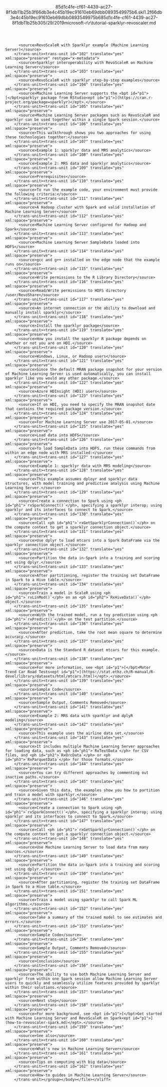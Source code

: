 <?xml version="1.0"?><xliff version="1.2" xmlns="urn:oasis:names:tc:xliff:document:1.2" xmlns:xsi="http://www.w3.org/2001/XMLSchema-instance" xsi:schemaLocation="urn:oasis:names:tc:xliff:document:1.2 xliff-core-1.2-transitional.xsd"><file datatype="xml" original="tutorial-sparklyr-revoscaler.md" source-language="en-US" target-language="en-US"><header><tool tool-id="mdxliff" tool-name="mdxliff" tool-version="1.0-8ab897d" tool-company="Microsoft" /><xliffext:skl_file_name xmlns:xliffext="urn:microsoft:content:schema:xliffextensions">85d1c4fe-cf61-4439-ac27-8f1db11b25b3f66db3e4c45b19ec91610eb69dbb0893549975b6.skl</xliffext:skl_file_name><xliffext:version xmlns:xliffext="urn:microsoft:content:schema:xliffextensions">1.2</xliffext:version><xliffext:ms.openlocfilehash xmlns:xliffext="urn:microsoft:content:schema:xliffextensions">f66db3e4c45b19ec91610eb69dbb0893549975b6</xliffext:ms.openlocfilehash><xliffext:ms.sourcegitcommit xmlns:xliffext="urn:microsoft:content:schema:xliffextensions">85d1c4fe-cf61-4439-ac27-8f1db11b25b3</xliffext:ms.sourcegitcommit><xliffext:ms.lasthandoff xmlns:xliffext="urn:microsoft:content:schema:xliffextensions">05/29/2019</xliffext:ms.lasthandoff><xliffext:ms.openlocfilepath xmlns:xliffext="urn:microsoft:content:schema:xliffextensions">microsoft-r\r\tutorial-sparklyr-revoscaler.md</xliffext:ms.openlocfilepath></header><body><group id="content" extype="content"><trans-unit id="101" translate="yes" xml:space="preserve" restype="x-metadata">
          <source>RevoScaleR with Sparklyr example (Machine Learning Server)</source>
        </trans-unit><trans-unit id="102" translate="yes" xml:space="preserve" restype="x-metadata">
          <source>Sparklyr interoperability with RevoScaleR on Machine Learning Server</source>
        </trans-unit><trans-unit id="103" translate="yes" xml:space="preserve">
          <source>RevoScaleR with sparklyr step-by-step examples</source>
        </trans-unit><trans-unit id="104" translate="yes" xml:space="preserve">
          <source>Machine Learning Server supports the <bpt id="p1">[</bpt>sparklyr package from RStudio<ept id="p1">](https://cran.r-project.org/package=sparklyr)</ept>.</source>
        </trans-unit><trans-unit id="105" translate="yes" xml:space="preserve">
          <source>Machine Learning Server packages such as RevoScaleR and sparklyr can be used together within a single Spark session.</source>
        </trans-unit><trans-unit id="106" translate="yes" xml:space="preserve">
          <source>This walkthrough shows you two approaches for using these technologies together:</source>
        </trans-unit><trans-unit id="107" translate="yes" xml:space="preserve">
          <source>Example 1: sparklyr data and MRS analytics</source>
        </trans-unit><trans-unit id="108" translate="yes" xml:space="preserve">
          <source>Example 2: MRS data and sparklyr analytics</source>
        </trans-unit><trans-unit id="109" translate="yes" xml:space="preserve">
          <source>Prerequisites</source>
        </trans-unit><trans-unit id="110" translate="yes" xml:space="preserve">
          <source>To run the example code, your environment must provide the following criteria:</source>
        </trans-unit><trans-unit id="111" translate="yes" xml:space="preserve">
          <source>A Hadoop cluster with Spark and valid installation of Machine Learning Server</source>
        </trans-unit><trans-unit id="112" translate="yes" xml:space="preserve">
          <source>Machine Learning Server configured for Hadoop and Spark</source>
        </trans-unit><trans-unit id="113" translate="yes" xml:space="preserve">
          <source>Machine Learning Server SampleData loaded into HDFS</source>
        </trans-unit><trans-unit id="114" translate="yes" xml:space="preserve">
          <source>gcc and g++ installed on the edge node that the example runs on</source>
        </trans-unit><trans-unit id="115" translate="yes" xml:space="preserve">
          <source>Write permissions to the R Library Directory</source>
        </trans-unit><trans-unit id="116" translate="yes" xml:space="preserve">
          <source>Read/Write permissions to HDFS directory /user/RevoShare</source>
        </trans-unit><trans-unit id="117" translate="yes" xml:space="preserve">
          <source>An internet connection or the ability to download and manually install sparklyr</source>
        </trans-unit><trans-unit id="118" translate="yes" xml:space="preserve">
          <source>Install the sparklyr package</source>
        </trans-unit><trans-unit id="119" translate="yes" xml:space="preserve">
          <source>How you install the sparklyr R package depends on whether or not you are on HDI.</source>
        </trans-unit><trans-unit id="120" translate="yes" xml:space="preserve">
          <source>Windows, Linux, or Hadoop users</source>
        </trans-unit><trans-unit id="121" translate="yes" xml:space="preserve">
          <source>Since the default MRAN package snapshot for your version of Machine Learning Server is used automatically, you can install sparklyr like you would any other package.</source>
        </trans-unit><trans-unit id="122" translate="yes" xml:space="preserve">
          <source>Azure HDInsight (HDI) users</source>
        </trans-unit><trans-unit id="123" translate="yes" xml:space="preserve">
          <source>If on HDI, you need to specify the MRAN snapshot date that contains the required package version.</source>
        </trans-unit><trans-unit id="124" translate="yes" xml:space="preserve">
          <source>For Machine Learning Server use 2017-05-01.</source>
        </trans-unit><trans-unit id="125" translate="yes" xml:space="preserve">
          <source>Load data into HDFS</source>
        </trans-unit><trans-unit id="126" translate="yes" xml:space="preserve">
          <source>To load SampleData into HDFS, run these commands from within an edge node with MRS installed:</source>
        </trans-unit><trans-unit id="127" translate="yes" xml:space="preserve">
          <source>Example 1: sparklyr data with MRS modeling</source>
        </trans-unit><trans-unit id="128" translate="yes" xml:space="preserve">
          <source>This example assumes dployr and sparklyr data structures, with model training and predictive analysis using Machine Learning Server.</source>
        </trans-unit><trans-unit id="129" translate="yes" xml:space="preserve">
          <source>Create a connection to Spark using <ph id="ph1">`rxSparkConnect()`</ph>, specifying a sparklyr interop; using sparklyr and its interfaces to connect to Spark.</source>
        </trans-unit><trans-unit id="130" translate="yes" xml:space="preserve">
          <source>Call <ph id="ph1">`rxGetSparklyrConnection()`</ph> on the compute context to get a sparklyr connection object.</source>
        </trans-unit><trans-unit id="131" translate="yes" xml:space="preserve">
          <source>Use dplyr to load mtcars into a Spark DataFrame via the sparklyr connection object.</source>
        </trans-unit><trans-unit id="132" translate="yes" xml:space="preserve">
          <source>Partition the data in-Spark into a training and scoring set using dplyr.</source>
        </trans-unit><trans-unit id="133" translate="yes" xml:space="preserve">
          <source>After partitioning, register the training set DataFrame in Spark to a Hive table.</source>
        </trans-unit><trans-unit id="134" translate="yes" xml:space="preserve">
          <source>Train a model in ScaleR using <ph id="ph1">`rxLinMod()`</ph> on an <ph id="ph2">`RxHiveData()`</ph> object.</source>
        </trans-unit><trans-unit id="135" translate="yes" xml:space="preserve">
          <source>With the trained model, run a toy prediction using <ph id="ph1">`rxPredict()`</ph> on the test partition.</source>
        </trans-unit><trans-unit id="136" translate="yes" xml:space="preserve">
          <source>After prediction, take the root mean square to determine accuracy.</source>
        </trans-unit><trans-unit id="137" translate="yes" xml:space="preserve">
          <source>Data is the Standard R dataset mtcars for this example.</source>
        </trans-unit><trans-unit id="138" translate="yes" xml:space="preserve">
          <source>For more information, see <bpt id="p1">[</bpt>Motor Trend Car Road Tests<ept id="p1">](https://stat.ethz.ch/R-manual/R-devel/library/datasets/html/mtcars.html)</ept>.</source>
        </trans-unit><trans-unit id="139" translate="yes" xml:space="preserve">
          <source>Sample Code</source>
        </trans-unit><trans-unit id="140" translate="yes" xml:space="preserve">
          <source>Sample Output, Comments Removed</source>
        </trans-unit><trans-unit id="141" translate="yes" xml:space="preserve">
          <source>Example 2: MRS data with sparklyr and dplyR modeling</source>
        </trans-unit><trans-unit id="142" translate="yes" xml:space="preserve">
          <source>This example uses the airline data set.</source>
        </trans-unit><trans-unit id="143" translate="yes" xml:space="preserve">
          <source>It includes multiple Machine Learning Server approaches for loading data, such as <ph id="ph1">`RxTextData`</ph> for CSV files, and <ph id="ph2">`RxOrcData`</ph> or <ph id="ph3">`RxParquetData`</ph> for those formats.</source>
        </trans-unit><trans-unit id="144" translate="yes" xml:space="preserve">
          <source>You can try different approaches by commenting out inactive paths.</source>
        </trans-unit><trans-unit id="145" translate="yes" xml:space="preserve">
          <source>Given this data, the examples show you how to partition and train a model with sparklyr.</source>
        </trans-unit><trans-unit id="146" translate="yes" xml:space="preserve">
          <source>Create a connection to Spark using <ph id="ph1">`rxSparkConnect()`</ph>, specifying a sparklyr interop; using sparklyr and its interfaces to connect to Spark.</source>
        </trans-unit><trans-unit id="147" translate="yes" xml:space="preserve">
          <source>Call <ph id="ph1">`rxGetSparklyrConnection()`</ph> on the compute context to get a sparklyr connection object.</source>
        </trans-unit><trans-unit id="148" translate="yes" xml:space="preserve">
          <source>Use Machine Learning Server to load data from many sources.</source>
        </trans-unit><trans-unit id="149" translate="yes" xml:space="preserve">
          <source>Partition the data in-Spark into a training and scoring set using dplyr.</source>
        </trans-unit><trans-unit id="150" translate="yes" xml:space="preserve">
          <source>After partitioning, register the training set DataFrame in Spark to a Hive table.</source>
        </trans-unit><trans-unit id="151" translate="yes" xml:space="preserve">
          <source>Train a model using sparklyr to call Spark ML algorithms.</source>
        </trans-unit><trans-unit id="152" translate="yes" xml:space="preserve">
          <source>Take a summary of the trained model to see estimates and errors.</source>
        </trans-unit><trans-unit id="153" translate="yes" xml:space="preserve">
          <source>Sample Code</source>
        </trans-unit><trans-unit id="154" translate="yes" xml:space="preserve">
          <source>Sample Output, Comments Removed</source>
        </trans-unit><trans-unit id="155" translate="yes" xml:space="preserve">
          <source>Conclusion</source>
        </trans-unit><trans-unit id="156" translate="yes" xml:space="preserve">
          <source>The ability to use both Machine Learning Server and sparklyr from within one Spark session allow Machine Learning Server users to quickly and seamlessly utilize features provided by sparklyr within their solutions.</source>
        </trans-unit><trans-unit id="157" translate="yes" xml:space="preserve">
          <source>Next step</source>
        </trans-unit><trans-unit id="158" translate="yes" xml:space="preserve">
          <source>For more background, see <bpt id="p1">[</bpt>Get started with Machine Learning Server and RevoScaleR on Spark<ept id="p1">](how-to-revoscaler-spark.md)</ept>.</source>
        </trans-unit><trans-unit id="159" translate="yes" xml:space="preserve">
          <source>See also</source>
        </trans-unit><trans-unit id="160" translate="yes" xml:space="preserve">
          <source>What's new in Machine Learning Server</source>
        </trans-unit><trans-unit id="161" translate="yes" xml:space="preserve">
          <source>Tips on computing with big data</source>
        </trans-unit><trans-unit id="162" translate="yes" xml:space="preserve">
          <source>How-to guides in Machine Learning Server</source>
        </trans-unit></group></body></file></xliff>
